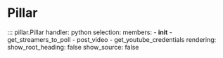 # Pillar

::: pillar.Pillar
    handler: python
    selection: 
        members:
            - __init__
            - get_streamers_to_poll
            - post_video
            - get_youtube_credentials
    rendering: 
        show_root_heading: false
        show_source: false